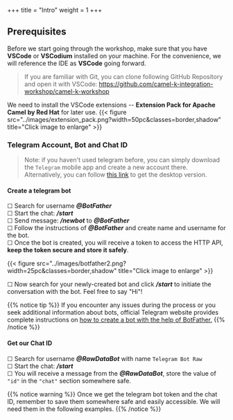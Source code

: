 +++
title = "Intro"
weight = 1
+++

## Prerequisites

Before we start going through the workshop, make sure that you have **VSCode** or **VSCodium** installed on your machine.
For the convenience, we will reference the IDE as **VSCode** going forward.
> If you are familiar with Git, you can clone following GitHub Repository and open it with VSCode:
> https://github.com/camel-k-integration-workshop/camel-k-workshop

We need to install the VSCode extensions -- **Extension Pack for Apache Camel by Red Hat** for later use.
{{< figure src="../images/extension_pack.png?width=50pc&classes=border,shadow" title="Click image to enlarge" >}}

### Telegram Account, Bot and Chat ID

> Note: if you haven't used telegram before, you can simply download the `Telegram` mobile app and create a new account there.  
Alternatively, you can follow [this link](https://telegram.org/) to get the desktop version. 

#### Create a telegram bot
&#9744; Search for username ***@BotFather*** \
&#9744; Start the chat: ***/start*** \
&#9744; Send message: ***/newbot***  to ***@BotFather*** \
&#9744; Follow the instructions of ***@BotFather*** and create name and username for the bot. \
&#9744; Once the bot is created, you will receive a token to access the HTTP API, **keep the token secure and store it safely**. 

{{< figure src="../images/botfather2.png?width=25pc&classes=border,shadow" title="Click image to enlarge" >}}

&#9744; Now search for your newly-created bot and click ***/start*** to initiate the conversation with the bot. Feel free to say "Hi"!


{{% notice tip %}}
If you encounter any issues during the process or you seek additional information about bots, official Telegram website provides complete instructions on [how to create a bot with the help of BotFather.](https://core.telegram.org/bots#6-botfather) 
{{% /notice %}}

#### Get our Chat ID
&#9744; Search for username ***@RawDataBot*** with name `Telegram Bot Raw` \
&#9744; Start the chat: ***/start*** \
&#9744; You will receive a message from the ***@RawDataBot***, store the value of `"id"` in the `"chat"` section somewhere safe. 

{{% notice warning %}}
Once we get the telegram bot token and the chat ID, remember to save them somewhere safe and easily accessible. We will need them in the following examples.
{{% /notice %}}